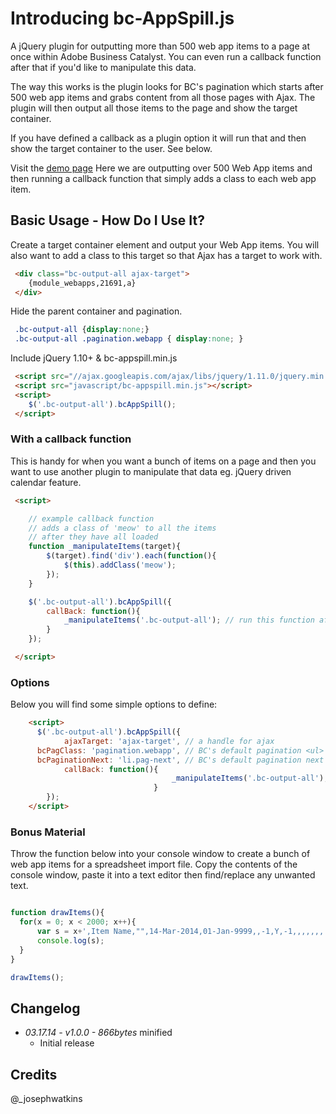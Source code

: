 # Introducing bc-AppSpill.js
A jQuery plugin for outputting more than 500 web app items to a page at once within Adobe Business Catalyst. You can even run a callback function after that if you'd like to manipulate this data.

The way this works is the plugin looks for BC's pagination which starts after 500 web app items and grabs content from all those pages with Ajax. The plugin will then output all those items to the page and show the target container. 

If you have defined a callback as a plugin option it will run that and then show the target container to the user. See below.

Visit the [demo page](http://bit.ly/1iX7FXH) Here we are outputting over 500 Web App items and then running a callback function that simply adds a class to each web app item.

## Basic Usage - How Do I Use It?
Create a target container element and output your Web App items. You will also want to add a class to this target so that Ajax has a target to work with.

```html
 <div class="bc-output-all ajax-target">
	{module_webapps,21691,a}
 </div>
```

Hide the parent container and pagination.
```css
 .bc-output-all {display:none;}
 .bc-output-all .pagination.webapp { display:none; }
```

Include jQuery 1.10+ &amp; bc-appspill.min.js

```html
 <script src="//ajax.googleapis.com/ajax/libs/jquery/1.11.0/jquery.min.js"></script>
 <script src="javascript/bc-appspill.min.js"></script>
 <script>
    $('.bc-output-all').bcAppSpill();
 </script>
```

### With a callback function
This is handy for when you want a bunch of items on a page and then you want to use another plugin to manipulate that data eg. jQuery driven calendar feature.

```html
 <script>

 	// example callback function
 	// adds a class of 'meow' to all the items
 	// after they have all loaded
 	function _manipulateItems(target){
		$(target).find('div').each(function(){
			$(this).addClass('meow');
		}); 
	}

	$('.bc-output-all').bcAppSpill({
		callBack: function(){
			_manipulateItems('.bc-output-all'); // run this function after
		}
	});

 </script>
```

### Options
Below you will find some simple options to define:

```html
	<script>
	  $('.bc-output-all').bcAppSpill({
			ajaxTarget: 'ajax-target', // a handle for ajax
      bcPagClass: 'pagination.webapp', // BC's default pagination <ul>
      bcPaginationNext: 'li.pag-next', // BC's default pagination next link 
			callBack: function(){
									_manipulateItems('.bc-output-all'); // run this function afterwards
								}
		});
	</script>
```

### Bonus Material
Throw the function below into your console window to create a bunch of web app items for a spreadsheet import file. Copy the contents of the console window, paste it into a text editor then find/replace any unwanted text.

```javascript

function drawItems(){
  for(x = 0; x < 2000; x++){
	  var s = x+',Item Name,"",14-Mar-2014,01-Jan-9999,,-1,Y,-1,,,,,,,'
	  console.log(s);
  }
}

drawItems();

```


## Changelog
* _03.17.14 - v1.0.0 - 866bytes_ minified
	* Initial release

## Credits
@_josephwatkins